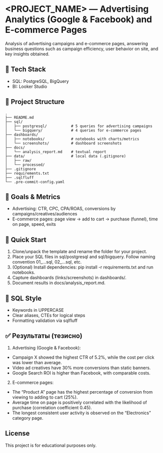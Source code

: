 # <PROJECT_NAME> — Advertising Analytics (Google & Facebook) and E-commerce Pages

Analysis of advertising campaigns and e-commerce pages, answering business questions such as campaign efficiency, user behavior on site, and key insights obtained.

## 🧰 Tech Stack
- SQL: PostgreSQL, BigQuery
- BI: Looker Studio

## 📂 Project Structure
```
.
├── README.md
├── sql/
│   ├── postgresql/           # 5 queries for advertising campaigns
│   └── bigquery/             # 4 queries for e-commerce pages
├── dashboards/
│   ├── notebooks/            # notebooks with charts/metrics
│   └── screenshots/          # dashboard screenshots
├── docs/
│   └── analysis_report.md    # textual report
├── data/                     # local data (.gitignore)
│   ├── raw/
│   └── processed/
├── .gitignore
├── requirements.txt
├── .sqlfluff
└── .pre-commit-config.yaml
```

## 🎯 Goals & Metrics
- Advertising: CTR, CPC, CPA/ROAS, conversions by campaigns/creatives/audiences
- E-commerce pages: page view → add to cart → purchase (funnel), time on page, speed, exits

## 🚀 Quick Start
1. Clone/unpack the template and rename the folder for your project.
2. Place your SQL files in sql/postgresql and sql/bigquery. Follow naming convention 01_...sql, 02_...sql, etc.
3. (Optional) Install dependencies: pip install -r requirements.txt and run notebooks.
4. Capture dashboards (links/screenshots) in dashboards/.
5. Document results in docs/analysis_report.md.

## 🧹 SQL Style
- Keywords in UPPERCASE
- Clear aliases, CTEs for logical steps
- Formatting validation via sqlfluff

## ✅ Результаты (тезисно)
1. Advertising (Google & Facebook):
- Campaign X showed the highest CTR of 5.2%, while the cost per click was lower than average.
- Video ad creatives have 30% more conversions than static banners.
- Google Search ROI is higher than Facebook, with comparable costs.

2. E-commerce pages:
- The “Product A” page has the highest percentage of conversion from viewing to adding to cart (25%).
- Average time on page is positively correlated with the likelihood of purchase (correlation coefficient 0.45).
- The longest consistent user activity is observed on the “Electronics” category page.

## License
This project is for educational purposes only.